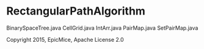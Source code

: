 # RectangularPathAlgorithm
BinarySpaceTree.java
CellGrid.java
IntArr.java
PairMap.java
SetPairMap.java

Copyright 2015, EpicMice,
Apache License 2.0


